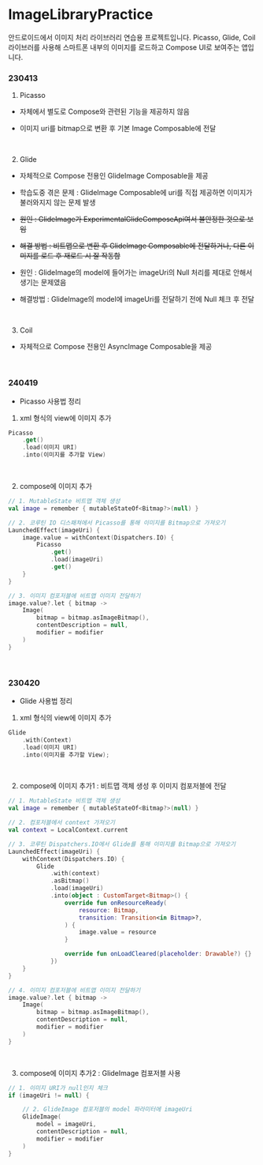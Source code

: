# ImageLibraryPractice
안드로이드에서 이미지 처리 라이브러리 연습용 프로젝트입니다.
Picasso, Glide, Coil 라이브러를 사용해 스마트폰 내부의 이미지를 로드하고 Compose UI로 보여주는 앱입니다.
<br>

### 230413
1. Picasso
- 자체에서 별도로 Compose와 관련된 기능을 제공하지 않음

- 이미지 uri를 bitmap으로 변환 후 기본 Image Composable에 전달
<br>

2. Glide
- 자체적으로 Compose 전용인 GlideImage Composable을 제공

- 학습도중 겪은 문제 : GlideImage Composable에 uri를 직접 제공하면 이미지가 불러와지지 않는 문제 발생
- ~~원인 : GlideImage가 ExperimentalGlideComposeApi여서 불안정한 것으로 보임~~
- ~~해결 방법 : 비트맵으로 변환 후 GlideImage Composable에 전달하거나, 다른 이미지를 로드 후 재로드 시 잘 작동함~~
- 원인 : GlideImage의 model에 들어가는 imageUri의 Null 처리를 제대로 안해서 생기는 문제였음
- 해결방법 : GlideImage의 model에 imageUri를 전달하기 전에 Null 체크 후 전달
<br>

3. Coil
- 자체적으로 Compose 전용인 AsyncImage Composable을 제공
<br>

### 240419
- Picasso 사용법 정리

1. xml 형식의 view에 이미지 추가 
``` kotlin
Picasso
    .get()
    .load(이미지 URI)
    .into(이미지를 추가할 View)
```
<br>

2. compose에 이미지 추가
``` kotlin
// 1. MutableState 비트맵 객체 생성
val image = remember { mutableStateOf<Bitmap?>(null) }

// 2. 코루틴 IO 디스패쳐에서 Picasso를 통해 이미지를 Bitmap으로 가져오기
LaunchedEffect(imageUri) {
    image.value = withContext(Dispatchers.IO) {
        Picasso
            .get()
            .load(imageUri)
            .get()
    }
}

// 3. 이미지 컴포저블에 비트맵 이미지 전달하기 
image.value?.let { bitmap ->
    Image(
        bitmap = bitmap.asImageBitmap(),
        contentDescription = null,
        modifier = modifier
    )
}
```
<br>

### 230420
- Glide 사용법 정리

1. xml 형식의 view에 이미지 추가
``` kotlin
Glide
    .with(Context)
    .load(이미지 URI)
    .into(이미지를 추가할 View);
```
<br>

2. compose에 이미지 추가1 : 비트맵 객체 생성 후 이미지 컴포저블에 전달
``` kotlin
// 1. MutableState 비트맵 객체 생성
val image = remember { mutableStateOf<Bitmap?>(null) }

// 2. 컴포저블에서 context 가져오기
val context = LocalContext.current

// 3. 코루틴 Dispatchers.IO에서 Glide를 통해 이미지를 Bitmap으로 가져오기
LaunchedEffect(imageUri) {
    withContext(Dispatchers.IO) {
        Glide
            .with(context)
            .asBitmap()
            .load(imageUri)
            .into(object : CustomTarget<Bitmap>() {
                override fun onResourceReady(
                    resource: Bitmap,
                    transition: Transition<in Bitmap>?,
                ) {
                    image.value = resource
                }

                override fun onLoadCleared(placeholder: Drawable?) {}
            })
    }
}

// 4. 이미지 컴포저블에 비트맵 이미지 전달하기 
image.value?.let { bitmap ->
    Image(
        bitmap = bitmap.asImageBitmap(),
        contentDescription = null,
        modifier = modifier
    )
}
```
<br>

3. compose에 이미지 추가2 : GlideImage 컴포저블 사용
``` kotlin
// 1. 이미지 URI가 null인지 체크
if (imageUri != null) {

    // 2. GlideImage 컴포저블의 model 파라미터에 imageUri 
    GlideImage(
        model = imageUri,
        contentDescription = null,
        modifier = modifier
    )
}
```
<br>
